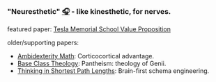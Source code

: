 

### "Neuresthetic" [🎧](https://translate.google.com/?sl=auto&tl=en&text=neuresthetic&op=translate) - like kinesthetic, for nerves.

<!--- ### [neuresthetics.github.io](https://neuresthetics.github.io/) --->

featured paper: [Tesla Memorial School Value Proposition](https://github.com/neuresthetics/neuresthetics/blob/main/papers/Tesla%20Memorial%20Val%20Prop.pdf)

older/supporting papers:

- <a href="https://github.com/neuresthetics/neurethetics/blob/main/internal%20papers/Ambidexterity.pdf" target="_blank">Ambidexterity Math</a>: Corticocortical advantage.
- <a href="https://github.com/neuresthetics/neurethetics/blob/main/internal%20papers/Base%20Class%20Theology.pdf" target="_blank">Base Class Theology</a>: Pantheism: theology of Genii.
- <a href="https://github.com/neuresthetics/neurethetics/blob/main/internal%20papers/Thinking%20in%20Shortest%20Path%20Lengths.pdf" target="_blank">Thinking in Shortest Path Lengths</a>: Brain-first schema engineering.

<!---

[<img src="https://www.codewars.com/users/neuresthetics/badges/large">](https://www.codewars.com/users/neuresthetics)

![visitors](https://visitor-badge.laobi.icu/badge?page_id=neuresthetic.neurethetics)
--->
